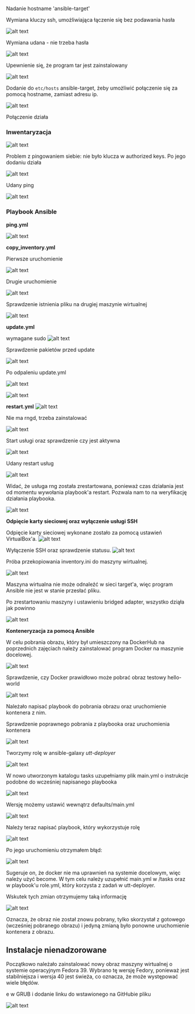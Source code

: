 
Nadanie hostname 'ansible-target'


Wymiana kluczy ssh, umożliwiająca łączenie się bez podawania hasła

![alt text](image.png)

Wymiana udana - nie trzeba hasła

![alt text](image-1.png)

Upewnienie się, że program tar jest zainstalowany

![alt text](image-2.png)

Dodanie do `etc/hosts` ansible-target, żeby umożliwić połączenie się za pomocą hostname, zamiast adresu ip.

![alt text](image-3.png)

Połączenie działa 

### Inwentaryzacja

![alt text](image-4.png)

Problem z pingowaniem siebie: nie było klucza w authorized keys. Po jego dodaniu działa

![alt text](image-5.png)

Udany ping

![alt text](image-6.png)

### Playbook Ansible

**ping.yml**

![alt text](image-7.png)

**copy_inventory.yml**

Pierwsze uruchomienie

![alt text](image-8.png)

Drugie uruchomienie

![alt text](image-9.png)

Sprawdzenie istnienia pliku na drugiej maszynie wirtualnej

![alt text](image-10.png)

**update.yml**

wymagane sudo
![alt text](image-11.png)

Sprawdzenie pakietów przed update

![alt text](image-12.png)

Po odpaleniu update.yml

![alt text](image-15.png)

![alt text](image-13.png)

**restart.yml**
![alt text](image-16.png)

Nie ma rngd, trzeba zainstalować

![alt text](image-17.png)

Start usługi oraz sprawdzenie czy jest aktywna

![alt text](image-18.png)

Udany restart usług

![alt text](image-19.png)

Widać, że usługa rng została zrestartowana, ponieważ czas działania jest od momentu wywołania playbook'a restart. Pozwala nam to na weryfikację działania playbooka. 

![alt text](image-20.png)

**Odpięcie karty sieciowej oraz wyłączenie usługi SSH**

Odpięcie karty sieciowej wykonane zostało za pomocą ustawień VirtualBox'a. 
![alt text](image-14.png)

Wyłączenie SSH oraz sprawdzenie statusu.
![alt text](image-21.png)

Próba przekopiowania inventory.ini do maszyny wirtualnej.

![alt text](image-22.png)

Maszyna wirtualna nie może odnaleźć w sieci target'a, więc program Ansible nie jest w stanie przesłać pliku. 

Po zrestartowaniu maszyny i ustawieniu bridged adapter, wszystko dziąła jak powinno

![alt text](image-23.png)

**Konteneryzacja za pomocą Ansible**

W celu pobrania obrazu, który był umieszczony na DockerHub na poprzednich zajęciach należy zainstalować program Docker na maszynie docelowej.

![alt text](image-24.png)

Sprawdzenie, czy Docker prawidłowo może pobrać obraz testowy hello-world

![alt text](image-25.png)

Należało napisać playbook do pobrania obrazu oraz uruchomienie kontenera z nim. 


Sprawdzenie poprawnego pobrania z playbooka oraz uruchomienia kontenera

![alt text](image-26.png)

Tworzymy rolę w ansible-galaxy *utt-deployer*

![alt text](image-27.png)

W nowo utworzonym katalogu tasks uzupełniamy plik main.yml o instrukcje podobne do wcześniej napisanego playbooka

![alt text](image-28.png)

Wersję możemy ustawić wewnątrz defaults/main.yml

![alt text](image-29.png)

Należy teraz napisać playbook, który wykorzystuje rolę 

![alt text](image-30.png)

Po jego uruchomieniu otrzymałem błąd:

![alt text](image-31.png)

Sugeruje on, że docker nie ma uprawnień na systemie docelowym, więc należy użyć become. W tym celu należy uzupełnić main.yml w /tasks oraz w playbook'u role.yml, który korzysta z zadań w utt-deployer. 

Wskutek tych zmian otrzymujemy taką informację

![alt text](image-32.png)

Oznacza, że obraz nie został znowu pobrany, tylko skorzystał z gotowego (wcześniej pobranego obrazu) i jedyną zmianą było ponowne uruchomienie kontenera z obrazu. 

## Instalacje nienadzorowane

Początkowo należało zainstalować nowy obraz maszyny wirtualnej o systemie operacyjnym Fedora 39. Wybrano tę wersję Fedory, ponieważ jest stabilniejsza i wersja 40 jest świeża, co oznacza, że może występować wiele błędów. 

e w GRUB i dodanie linku do wstawionego na GitHubie pliku

![alt text](image-33.png)